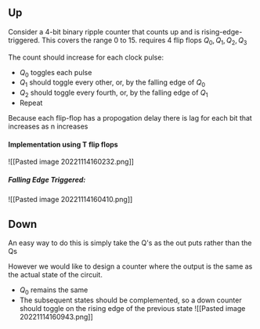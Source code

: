## Up
Consider a 4-bit binary ripple counter that counts up and is rising-edge-triggered. This covers the range 0 to 15. requires 4 flip flops $Q_0,Q_1,Q_2,Q_3$ 

The count should increase for each clock pulse:
- $Q_0$ toggles each pulse
- $Q_1$ should toggle every other, or, by the falling edge of $Q_0$
- $Q_2$ should toggle every fourth, or, by the falling edge of $Q_1$
- Repeat

Because each flip-flop has a propogation delay there is lag for each bit that increases as n increases

#### Implementation using T flip flops
![[Pasted image 20221114160232.png]]
##### Falling Edge Triggered:
![[Pasted image 20221114160410.png]]

## Down
An easy way to do this is simply take the Q's as the out puts rather than the Qs

However we would like to design a counter where the output is the same as the actual state of the circuit.
- $Q_0$ remains the same
- The subsequent states should be complemented, so a down counter should toggle on the rising edge of the previous state
![[Pasted image 20221114160943.png]]
